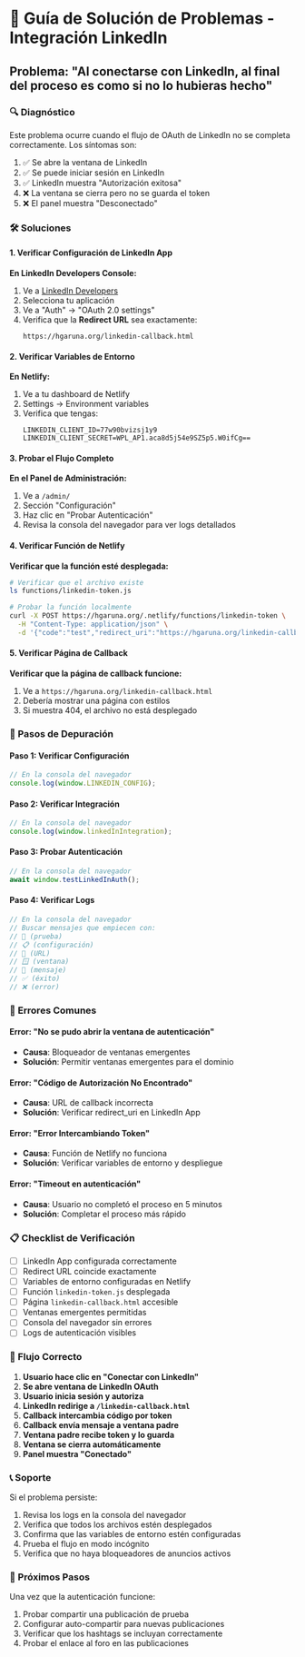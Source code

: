 # 🔗 Guía de Solución de Problemas - Integración LinkedIn

## Problema: "Al conectarse con LinkedIn, al final del proceso es como si no lo hubieras hecho"

### 🔍 Diagnóstico

Este problema ocurre cuando el flujo de OAuth de LinkedIn no se completa correctamente. Los síntomas son:

1. ✅ Se abre la ventana de LinkedIn
2. ✅ Se puede iniciar sesión en LinkedIn
3. ✅ LinkedIn muestra "Autorización exitosa"
4. ❌ La ventana se cierra pero no se guarda el token
5. ❌ El panel muestra "Desconectado"

### 🛠️ Soluciones

#### 1. Verificar Configuración de LinkedIn App

**En LinkedIn Developers Console:**

1. Ve a [LinkedIn Developers](https://www.linkedin.com/developers/)
2. Selecciona tu aplicación
3. Ve a "Auth" → "OAuth 2.0 settings"
4. Verifica que la **Redirect URL** sea exactamente:
   ```
   https://hgaruna.org/linkedin-callback.html
   ```

#### 2. Verificar Variables de Entorno

**En Netlify:**

1. Ve a tu dashboard de Netlify
2. Settings → Environment variables
3. Verifica que tengas:
   ```
   LINKEDIN_CLIENT_ID=77w90bvizsj1y9
   LINKEDIN_CLIENT_SECRET=WPL_AP1.aca8d5j54e9SZ5p5.W0ifCg==
   ```

#### 3. Probar el Flujo Completo

**En el Panel de Administración:**

1. Ve a `/admin/`
2. Sección "Configuración"
3. Haz clic en "Probar Autenticación"
4. Revisa la consola del navegador para ver logs detallados

#### 4. Verificar Función de Netlify

**Verificar que la función esté desplegada:**

```bash
# Verificar que el archivo existe
ls functions/linkedin-token.js

# Probar la función localmente
curl -X POST https://hgaruna.org/.netlify/functions/linkedin-token \
  -H "Content-Type: application/json" \
  -d '{"code":"test","redirect_uri":"https://hgaruna.org/linkedin-callback.html"}'
```

#### 5. Verificar Página de Callback

**Verificar que la página de callback funcione:**

1. Ve a `https://hgaruna.org/linkedin-callback.html`
2. Debería mostrar una página con estilos
3. Si muestra 404, el archivo no está desplegado

### 🔧 Pasos de Depuración

#### Paso 1: Verificar Configuración
```javascript
// En la consola del navegador
console.log(window.LINKEDIN_CONFIG);
```

#### Paso 2: Verificar Integración
```javascript
// En la consola del navegador
console.log(window.linkedInIntegration);
```

#### Paso 3: Probar Autenticación
```javascript
// En la consola del navegador
await window.testLinkedInAuth();
```

#### Paso 4: Verificar Logs
```javascript
// En la consola del navegador
// Buscar mensajes que empiecen con:
// 🧪 (prueba)
// 📋 (configuración)
// 🔗 (URL)
// 🪟 (ventana)
// 📨 (mensaje)
// ✅ (éxito)
// ❌ (error)
```

### 🚨 Errores Comunes

#### Error: "No se pudo abrir la ventana de autenticación"
- **Causa**: Bloqueador de ventanas emergentes
- **Solución**: Permitir ventanas emergentes para el dominio

#### Error: "Código de Autorización No Encontrado"
- **Causa**: URL de callback incorrecta
- **Solución**: Verificar redirect_uri en LinkedIn App

#### Error: "Error Intercambiando Token"
- **Causa**: Función de Netlify no funciona
- **Solución**: Verificar variables de entorno y despliegue

#### Error: "Timeout en autenticación"
- **Causa**: Usuario no completó el proceso en 5 minutos
- **Solución**: Completar el proceso más rápido

### 📋 Checklist de Verificación

- [ ] LinkedIn App configurada correctamente
- [ ] Redirect URL coincide exactamente
- [ ] Variables de entorno configuradas en Netlify
- [ ] Función `linkedin-token.js` desplegada
- [ ] Página `linkedin-callback.html` accesible
- [ ] Ventanas emergentes permitidas
- [ ] Consola del navegador sin errores
- [ ] Logs de autenticación visibles

### 🔄 Flujo Correcto

1. **Usuario hace clic en "Conectar con LinkedIn"**
2. **Se abre ventana de LinkedIn OAuth**
3. **Usuario inicia sesión y autoriza**
4. **LinkedIn redirige a `/linkedin-callback.html`**
5. **Callback intercambia código por token**
6. **Callback envía mensaje a ventana padre**
7. **Ventana padre recibe token y lo guarda**
8. **Ventana se cierra automáticamente**
9. **Panel muestra "Conectado"**

### 📞 Soporte

Si el problema persiste:

1. Revisa los logs en la consola del navegador
2. Verifica que todos los archivos estén desplegados
3. Confirma que las variables de entorno estén configuradas
4. Prueba el flujo en modo incógnito
5. Verifica que no haya bloqueadores de anuncios activos

### 🎯 Próximos Pasos

Una vez que la autenticación funcione:

1. Probar compartir una publicación de prueba
2. Configurar auto-compartir para nuevas publicaciones
3. Verificar que los hashtags se incluyan correctamente
4. Probar el enlace al foro en las publicaciones 
